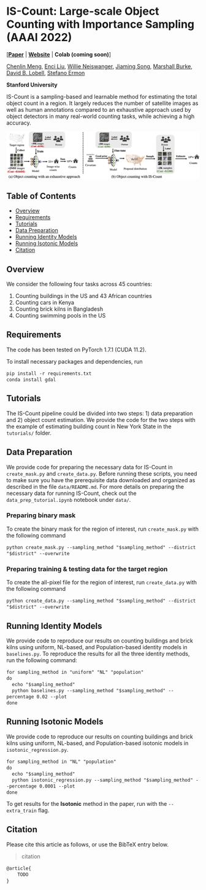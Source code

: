 # IS-Count: Large-scale Object Counting with Importance Sampling (AAAI 2022)

\[[**Paper**](https://arxiv.org/abs/2112.09126) | [**Website**](https://is-count.github.io/) | **Colab (coming soon)**]

[Chenlin Meng](https://cs.stanford.edu/~chenlin/), [Enci Liu](https://jesscel.github.io/), [Willie Neiswanger](https://willieneis.github.io/), [Jiaming Song](https://tsong.me/), [Marshall Burke](http://web.stanford.edu/~mburke/), [David B. Lobell](https://fse.fsi.stanford.edu/people/david_lobell), [Stefano Ermon](https://cs.stanford.edu/~ermon/)

**Stanford University**

IS-Count is a sampling-based and learnable method for estimating the total object count in a region. It largely reduces the number of satellite images as well as human annotations compared to an exhaustive approach used by object detectors in many real-world counting tasks, while achieving a high accuracy.  

![](static/pipeline.jpg)

## Table of Contents

* [Overview](#overview)
* [Requirements](#requirements)
* [Tutorials](#tutorials)
* [Data Preparation](#data-preparation)
* [Running Identity Models](#running-identity-models)
* [Running Isotonic Models](#running-isotonic-models)
* [Citation](#citation)


## Overview
We consider the following four tasks across 45 countries: 
1. Counting buildings in the US and 43 African countries
2. Counting cars in Kenya
3. Counting brick kilns in Bangladesh
4. Counting swimming pools in the US

## Requirements

The code has been tested on PyTorch 1.7.1 (CUDA 11.2).

To install necessary packages and dependencies, run
```
pip install -r requirements.txt
conda install gdal
```

## Tutorials

The IS-Count pipeline could be divided into two steps: 1) data preparation and 2) object count estimation. We provide the code for the two steps with the example of estimating building count in New York State in the `tutorials/` folder.

## Data Preparation

We provide code for preparing the necessary data for IS-Count in `create_mask.py` and `create_data.py`. Before running these scripts, you need to make sure you have the prerequisite data downloaded and organized as described in the file `data/README.md`. For more details on preparing the necessary data for running IS-Count, check out the `data_prep_tutorial.ipynb` notebook under `data/`.

### Preparing binary mask
To create the binary mask for the region of interest, run `create_mask.py` with the following command
```
python create_mask.py --sampling_method "$sampling_method" --district "$district" --overwrite
```

### Preparing training & testing data for the target region
To create the all-pixel file for the region of interest, run `create_data.py` with the following command
```
python create_data.py --sampling_method "$sampling_method" --district "$district" --overwrite
```

## Running Identity Models

We provide code to reproduce our results on counting buildings and brick kilns using uniform, NL-based, and Population-based identity models in `baselines.py`. To reproduce the results for all the three identity methods, run the following command:
```
for sampling_method in "uniform" "NL" "population"
do
  echo "$sampling_method"
  python baselines.py --sampling_method "$sampling_method" --percentage 0.02 --plot
done
```

## Running Isotonic Models

We provide code to reproduce our results on counting buildings and brick kilns using uniform, NL-based, and Population-based isotonic models in `isotonic_regression.py`.
```
for sampling_method in "NL" "population"
do
  echo "$sampling_method"
  python isotonic_regression.py --sampling_method "$sampling_method" --percentage 0.0001 --plot
done
```
To get results for the **Isotonic** method in the paper, run with the `--extra_train` flag.

## Citation

Please cite this article as follows, or use the BibTeX entry below.

> citation

```tex
@article{
    TODO
}
```
